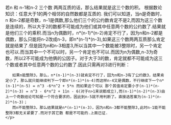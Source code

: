 <div>
    <p>若n 和 n-1和n-2 三个数 两两互质的话，那么结果就是这三个数的积。
	   根据数论知识：任意大于1的两个相邻的自然数都是互质的.
	   我们可以知道，当n是奇数时，n 和n-2都是奇数，n-1是偶数,那么他们三个的公约数肯定不是2,而因为这三个数是连续的，所以大于2的数都不可能成为他们或其中任意两个数的公约数了.结果就是他们三个的乘积.而当n为偶数时，n*(n-1)*(n-2)肯定不行了，因为n和n-2都是偶数，那么只能将n-2改成n-3，即n*(n-1)*(n-3),如果这三个数两两互质那么肯定就是结果了.但是因为n和n-3相差3,所以当其中一个数能被3整除时，另一个肯定也可以.而当其中一个不可以时，另一个肯定也不可以.而因为n为偶数,n-3为奇数，所以2不可能成为他俩的公因子。对于大于3的数，肯定就都不可能成为这三个数或者其中任意两个数的公约数了.因此只需再对3进行判断：

	   如果n能整除3，那么，n*(n-1)*(n-3)就肯定不行了，因为n和n-3有了公约数3，结果肯定小了，那么就只能继续判下一个即n*(n-1)*(n-4)而这样n-4又是偶数，不行继续下一个n*(n-1)*(n-5) = n^3 -6*n^2 + 5*n 而如果这个可以 那个其值肯定要小于(n-1)*(n-2)*(n-3) = n^3 - 6*n^2 + 11n - 6(对于n>1来说都成立),而(n-1)*(n-2)*(n-3)由上一个奇数结论可知是一个符合要求的，因此到n-5就不用判断了。直接选答案为(n-1)*(n-2)*(n-3)；
	   而n不能整除3，那么结果就是n*(n-1)*(n-3)，因为n和n-3都不能整除3,此时n-1能不能整除3都无关紧要了.而对于其它数 都是不可能的.上面已证.
	</p>
</div>